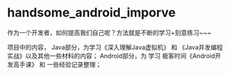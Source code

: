 # handsome_android_imporve

作为一个开发者，如何提高我们自己呢？方法就是不断的学习+刻意练习~~~

项目中的内容，
  Java部分，为学习《深入理解Java虚拟机》 和 《Java并发编程实战》以及其他一些材料的内容；
  Android部分，为 学习 极客时间《Android开发高手课》 和 一些经验记录整理；
  

 
